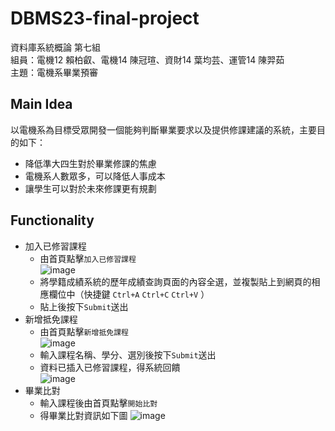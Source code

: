 # DBMS23-final-project
資料庫系統概論 第七組 <br>
組員：電機12 賴柏叡、電機14 陳冠瑄、資財14 葉均芸、運管14 陳羿茹 <br>
主題：電機系畢業預審
## Main Idea
以電機系為目標受眾開發一個能夠判斷畢業要求以及提供修課建議的系統，主要目的如下：
* 降低準大四生對於畢業修課的焦慮
* 電機系人數眾多，可以降低人事成本
* 讓學生可以對於未來修課更有規劃
## Functionality
* 加入已修習課程 <br>
   * 由首頁點擊`加入已修習課程` <br>
    ![image](https://github.com/yrc40/DBMS23_final_project/assets/125744143/fa1ee244-3a7c-4b7f-8290-bc263ee1c932)
  * 將學籍成績系統的歷年成績查詢頁面的內容全選，並複製貼上到網頁的相應欄位中（快捷鍵 `Ctrl+A`  `Ctrl+C`  `Ctrl+V` ）
  * 貼上後按下`Submit`送出
* 新增抵免課程
  * 由首頁點擊`新增抵免課程` <br>
    ![image](https://github.com/yrc40/DBMS23_final_project/assets/125744143/705e859e-cbab-4ac8-b7d2-8a0f16ab0630) <br>
  * 輸入課程名稱、學分、選別後按下`Submit`送出 <br>
  * 資料已插入已修習課程，得系統回饋 <br>
    ![image](https://github.com/yrc40/DBMS23_final_project/assets/125744143/89dcefeb-e909-4476-86e2-19e4bc18fd03) <br>
* 畢業比對
   * 輸入課程後由首頁點擊`開始比對`
   * 得畢業比對資訊如下圖
     ![image](https://github.com/yrc40/DBMS23_final_project/assets/125744143/ce0c40a7-f810-49f1-b6a4-bc09ac599274)


    
